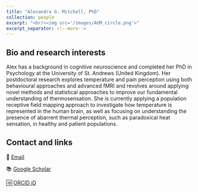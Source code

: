 ```yaml
---
title: "Alexandra G. Mitchell, PhD"
collection: people
excerpt: "<br/><img src='/images/AGM_circle.png'>"
excerpt_separator: <!--more-->
---
```


<!--more-->
## Bio and research interests

Alex has a background in cognitive neuroscience and completed her PhD in Psychology at the University of St. Andrews (United Kingdom). Her postdoctoral research explores temperature and pain perception using both behavioural approaches and advanced fMRI and revolves around applying novel methods and statistical approaches to improve our fundamental understanding of thermosensation. She is currently applying a population receptive field mapping approach to investigate how temperature is represented in the human brain, as well as focusing on understanding the presence of abarrent thermal perception, such as paradoxical heat sensation, in healthy and patient populations.

## Contact and links

📧 [Email](mailto:agmitchell@cfin.au.dk)

📚 [Google Scholar](https://scholar.google.com/citations?user=VrOpRysAAAAJ&hl=en&oi=ao)

🆔 [ORCID iD](https://orcid.org/0000-0001-8521-1891)

